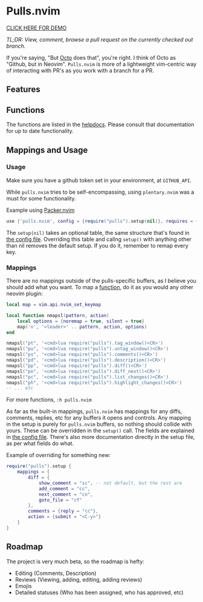 # Pulls.nvim

[CLICK HERE FOR DEMO](https://youtu.be/dMYJFKe9A_8)

*TL;DR: View, comment, browse a pull request on the currently checked out branch.*

If you're saying, "But [Octo](https://github.com/pwntester/octo.nvim) does that", you're right. I think of Octo as "Github, but in Neovim". `Pulls.nvim` is more of a lightweight vim-centric way of interacting with PR's as you work with a branch for a PR.

## Features

## Functions

The functions are listed in the [helpdocs](./doc/pulls.nvim.txt). Please consult that documentation for up to date functionality.

## Mappings and Usage

### Usage

Make sure you have a github token set in your environment, at `GITHUB_API`.

While `pulls.nvim` tries to be self-encompassing, using `plentary.nvim` was a must for some functionality.

Example using [Packer.nvim](https://github.com/wbthomason/packer.nvim)
```lua
use {'pulls.nvim', config = {require("pulls").setup(nil)}, requires = {'nvim-lua/plenary.nvim'}};
```

The `setup(nil)` takes an optional table, the same structure that's found in [the config file](./lua/pulls/config.lua). Overriding this table and callng `setup()` with anything other than nil removes the default setup. If you do it, remember to remap every key.

### Mappings

There are no mappings outside of the pulls-specific buffers, as I believe you should add what you want. To map a [function](#functions), do it as you would any other neovim plugin:

```lua
local map = vim.api.nvim_set_keymap

local function nmapsl(pattern, action)
    local options = {noremap = true, silent = true}
    map('n', '<leader>' .. pattern, action, options)
end

nmapsl("pt", '<cmd>lua require("pulls").tag_window()<CR>')
nmapsl("pu", '<cmd>lua require("pulls").untag_window()<CR>')
nmapsl("ps", '<cmd>lua require("pulls").comments()<CR>')
nmapsl("pd", '<cmd>lua require("pulls").description()<CR>')
nmapsl("pp", '<cmd>lua require("pulls").diff()<CR>')
nmapsl("pn", '<cmd>lua require("pulls").diff_next()<CR>')
nmapsl("pc", '<cmd>lua require("pulls").list_changes()<CR>')
nmapsl("ph", '<cmd>lua require("pulls").highlight_changes()<CR>')
-- ... etc
```

For more functions, `:h pulls.nvim`

As far as the built-in mappings, `pulls.nvim` has mappings for any diffs, comments, replies, etc for any buffers it opens and controls. Any mapping in the setup is purely for `pulls.nvim` buffers, so nothing should collide with yours. These can be overridden in the `setup()` call. The fields are explained in [the config file](./lua/pulls/config.lua). There's also more documentation directly in the setup file, as per what fields do what.

Example of overriding for something new:

```lua
require("pulls").setup {
    mappings = {
        diff = {
            show_comment = "sc", -- not default, but the rest are
            add_comment = "cc",
            next_comment = "cn",
            goto_file = "cf"
        },
        comments = {reply = "cc"},
        action = {submit = "<C-y>"}
    }
}
```

## Roadmap

The project is very much beta, so the roadmap is hefty:

- Editing (Comments, Description)
- Reviews (Viewing, adding, editing, adding reviews)
- Emojis
- Detailed statuses (Who has been assigned, who has approved, etc)
